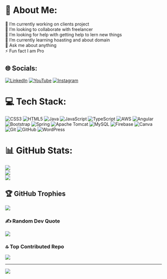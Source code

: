 # 💫 About Me:
🔭 I’m currently working on clients project<br>👯 I’m looking to collaborate with freelancer<br>🤝 I’m looking for help with getting help to lern new things<br>🌱 I’m currently learning hoasting and about domain<br>💬 Ask me about anything<br>⚡ Fun fact I am Pro


## 🌐 Socials:
[![LinkedIn](https://img.shields.io/badge/LinkedIn-%230077B5.svg?logo=linkedin&logoColor=white)]((www.linkedin.com/in/aditya-pawar-ba0589244))
[![YouTube](https://img.shields.io/badge/YouTube-%23FF0000.svg?logo=YouTube&logoColor=white)](https://youtube.com/@@adityapawar9090)
[![Instagram](https://img.shields.io/badge/Instagram-%23E4405F.svg?logo=Instagram&logoColor=white)](https://instagram.com/aditya_pawar_9) 

# 💻 Tech Stack:
![CSS3](https://img.shields.io/badge/css3-%231572B6.svg?style=for-the-badge&logo=css3&logoColor=white) ![HTML5](https://img.shields.io/badge/html5-%23E34F26.svg?style=for-the-badge&logo=html5&logoColor=white) ![Java](https://img.shields.io/badge/java-%23ED8B00.svg?style=for-the-badge&logo=openjdk&logoColor=white) ![JavaScript](https://img.shields.io/badge/javascript-%23323330.svg?style=for-the-badge&logo=javascript&logoColor=%23F7DF1E) ![TypeScript](https://img.shields.io/badge/typescript-%23007ACC.svg?style=for-the-badge&logo=typescript&logoColor=white) ![AWS](https://img.shields.io/badge/AWS-%23FF9900.svg?style=for-the-badge&logo=amazon-aws&logoColor=white) ![Angular](https://img.shields.io/badge/angular-%23DD0031.svg?style=for-the-badge&logo=angular&logoColor=white) ![Bootstrap](https://img.shields.io/badge/bootstrap-%238511FA.svg?style=for-the-badge&logo=bootstrap&logoColor=white) ![Spring](https://img.shields.io/badge/spring-%236DB33F.svg?style=for-the-badge&logo=spring&logoColor=white) ![Apache Tomcat](https://img.shields.io/badge/apache%20tomcat-%23F8DC75.svg?style=for-the-badge&logo=apache-tomcat&logoColor=black) ![MySQL](https://img.shields.io/badge/mysql-4479A1.svg?style=for-the-badge&logo=mysql&logoColor=white) ![Firebase](https://img.shields.io/badge/firebase-a08021?style=for-the-badge&logo=firebase&logoColor=ffcd34) ![Canva](https://img.shields.io/badge/Canva-%2300C4CC.svg?style=for-the-badge&logo=Canva&logoColor=white) ![Git](https://img.shields.io/badge/git-%23F05033.svg?style=for-the-badge&logo=git&logoColor=white) ![GitHub](https://img.shields.io/badge/github-%23121011.svg?style=for-the-badge&logo=github&logoColor=white) ![WordPress](https://img.shields.io/badge/WordPress-%23117AC9.svg?style=for-the-badge&logo=WordPress&logoColor=white)
# 📊 GitHub Stats:
![](https://github-readme-stats.vercel.app/api?username=adityapawar9&theme=dark&hide_border=false&include_all_commits=true&count_private=true)<br/>
![](https://github-readme-streak-stats.herokuapp.com/?user=adityapawar9&theme=dark&hide_border=false)<br/>
![](https://github-readme-stats.vercel.app/api/top-langs/?username=adityapawar9&theme=dark&hide_border=false&include_all_commits=true&count_private=true&layout=compact)

## 🏆 GitHub Trophies
![](https://github-profile-trophy.vercel.app/?username=adityapawar9&theme=shades-of-purple&no-frame=false&no-bg=false&margin-w=4)

### ✍️ Random Dev Quote
![](https://quotes-github-readme.vercel.app/api?type=horizontal&theme=radical)

### 🔝 Top Contributed Repo
![](https://github-contributor-stats.vercel.app/api?username=adityapawar9&limit=5&theme=dark&combine_all_yearly_contributions=true)

---
[![](https://visitcount.itsvg.in/api?id=adityapawar9&icon=0&color=0)](https://visitcount.itsvg.in)

<!-- Proudly created with GPRM ( https://gprm.itsvg.in ) -->
